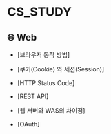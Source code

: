 # CS_STUDY

## 🌐 Web

- [브라우저 동작 방법] 

- [쿠키(Cookie) 와 세션(Session)]

- [HTTP Status Code] 

- [REST API] 

- [웹 서버와 WAS의 차이점] 

- [OAuth] 
